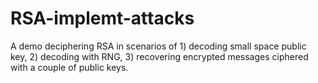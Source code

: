 # RSA-implemt-attacks
A demo deciphering RSA in scenarios of 1) decoding small space public key, 2) decoding with RNG, 3) recovering encrypted messages ciphered with a couple of public keys.
